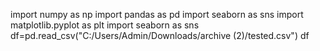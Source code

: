import numpy as np
import pandas as pd
import seaborn as sns
import matplotlib.pyplot as plt
import seaborn as sns
df=pd.read_csv("C:/Users/Admin/Downloads/archive (2)/tested.csv")
df